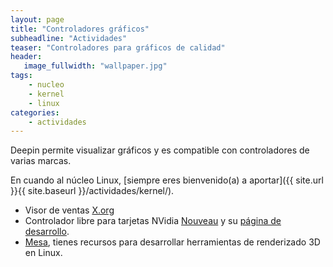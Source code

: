 ```yaml
---
layout: page
title: "Controladores gráficos"
subheadline: "Actividades"
teaser: "Controladores para gráficos de calidad"
header:
   image_fullwidth: "wallpaper.jpg"
tags:
    - nucleo
    - kernel
    - linux
categories:
    - actividades
---
```

Deepin permite visualizar gráficos y es compatible con controladores de varias marcas.

En cuando al núcleo Linux, [siempre eres bienvenido(a) a aportar]({{ site.url }}{{ site.baseurl }}/actividades/kernel/).

* Visor de ventas [X.org](https://www.freedesktop.org/wiki/Software/xorg/)
* Controlador libre para tarjetas NVidia [Nouveau](https://nouveau.freedesktop.org/wiki/) y su [página de desarrollo](https://nouveau.freedesktop.org/wiki/Development/).
* [Mesa](https://www.mesa3d.org/), tienes recursos para desarrollar herramientas de renderizado 3D en Linux.
